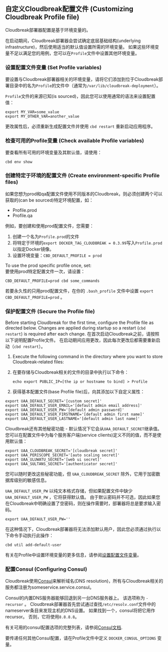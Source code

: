 
## 自定义Cloudbreak配置文件 (Customizing Cloudbreak Profile file)  

Cloudbreak部署器配置是基于环境变量的。

在启动期间，Cloudbreak部署器会尝试确定底层基础结构(underlying infrastructure)，然后使用适当的默认值设置所需的环境变量。 如果这些环境变量不足以满足您的用例，您可以在`Profile`文件中设置其他环境变量。

### 设置配置文件变量 (Set Profile variables)

要设置与Cloudbreak部署器相关的环境变量，请将它们添加到位于Cloudbreak部署目录中的名为`Profile`的文件中（通常为`/var/lib/cloudbreak-deployment`）。

`Profile`文件的来源已知(is sourced)，因此您可以使用通常的语法来设置配置值：

```
export MY_VAR=some_value
export MY_OTHER_VAR=another_value 
```

更改属性后，必须重新生成配置文件并使用 `cbd restart` 重新启动应用程序。


### 检查可用的Profile变量 (Check available Profile variables)

要查看所有可用的环境变量及其默认值，请使用：

```
cbd env show
```

### 创建特定于环境的配置文件 (Create environment-specific Profile files)

如果您想为prod和qa配置文件使用不同版本的Cloudbreak，则必须创建两个可以获取的(can be sourced)特定环境配置，如：

* Profile.prod  
* Profile.qa   

例如，要创建和使用prod配置文件，您需要：

1. 创建一个名为`Profile.prod`的文件
2. 将特定于环境的`export DOCKER_TAG_CLOUDBREAK = 0.3.99`写入`Profile.prod`以指定Docker镜像。
3. 设置环境变量：`CBD_DEFAULT_PROFILE = prod`

To use the prod specific profile once, set:  
要使用prod特定配置文件一次，请设置：

```CBD_DEFAULT_PROFILE=prod cbd some_commands```
    
若要永久性的只用prod配置文件，在你的 `.bash_profile` 文件中设置 `export CBD_DEFAULT_PROFILE=prod` 。


### 保护配置文件 (Secure the Profile file)

Before starting Cloudbreak for the first time, configure the Profile file as directed below. Changes are applied during startup so a restart (`cbd restart`) is required after each change.
在首次启动Cloudbreak之前，请按照以下说明配置Profile文件。 在启动期间应用更改，因此每次更改后都需要重新启动（`cbd restart`）。

1. Execute the following command in the directory where you want to store Cloudbreak-related files:
1. 在要存储与Cloudbreak相关的文件的目录中执行以下命令：

    ```echo export PUBLIC_IP=[the ip or hostname to bind] > Profile```

[comment]: <> (TO-DO: Do you mean that this needs to be executed in the deployment directory? Or?)

2. 获得基本配置文件(base Profile file)后，向其添加以下自定义属性：

 ```
export UAA_DEFAULT_SECRET='[custom secret]'
export UAA_DEFAULT_USER_EMAIL='[default admin email address]'
export UAA_DEFAULT_USER_PW='[default admin password]'
export UAA_DEFAULT_USER_FIRSTNAME='[default admin first name]'
export UAA_DEFAULT_USER_LASTNAME='[default admin last name]'
```


Cloudbreak还有其他秘密功能 - 默认情况下它会从`UAA_DEFAULT_SECRET`继承值。 您可以在配置文件中为每个服务客户端(service clients)定义不同的值，而不是使用默认值：
    
    
```
export UAA_CLOUDBREAK_SECRET='[cloudbreak secret]'
export UAA_PERISCOPE_SECRET='[auto scaling secret]'
export UAA_ULUWATU_SECRET='[web ui secret]'
export UAA_SULTANS_SECRET='[authenticator secret]'
```

您可以随时更改这些秘密功能，但 `UAA_CLOUDBREAK_SECRET` 除外，它用于加密数据库级别的敏感信息。
    
[comment]: <> (TO-DO: The info below is explained in a way that is confusing. Can you rephrase?) 

    
`UAA_DEFAULT_USER_PW` 以纯文本格式存储，但如果配置文件中缺少 `UAA_DEFAULT_USER_PW` ，它将获得默认值。 由于默认密码并不可选，因此如果您在Cloudbreak中明确设置了空密码，则在操作需要时，部署器将总是要求输入密码。


```
export UAA_DEFAULT_USER_PW=''
```


在这种情况下，Cloudbreak部署器将无法添加默认用户，因此您必须通过执行以下命令手动执行此操作：

```
cbd util add-default-user
```

有关在Profile中设置环境变量的更多信息，请参阅[设置配置文件变量](#set-profile-variables)。


### 配置Consul (Configuring Consul) 

Cloudbreak使用[Consul](https://www.consul.io/)来解析域名(DNS resolution)，所有与Cloudbreak相关的服务都注册为someservice.service.consul。

Consul的内置DNS服务器能够回退到另一台DNS服务器上。 该选项称为 `-recursor` 。 Cloudbreak部署器首先尝试通过查找`/etc/resolv.conf`文件中的nameserver条目来发现主机的DNS设置。 如果找到一个，consul将把它用作recursor。 否则，它将使用`8.8.8.8`。

有关可用的consul配置选项的完整列表，请参阅[Consul文档](https://www.consul.io/docs/agent/options.html).

要传递任何其他Consul配置，请在Profile文件中定义 `DOCKER_CONSUL_OPTIONS` 变量。


